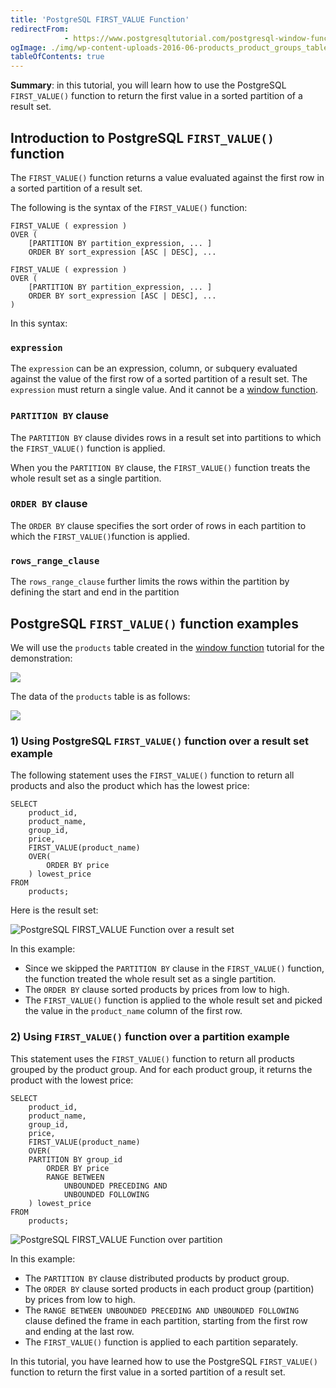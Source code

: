 ```yaml
---
title: 'PostgreSQL FIRST_VALUE Function'
redirectFrom: 
            - https://www.postgresqltutorial.com/postgresql-window-function/postgresql-first_value-function/
ogImage: ./img/wp-content-uploads-2016-06-products_product_groups_tables.png
tableOfContents: true
---
```


**Summary**: in this tutorial, you will learn how to use the PostgreSQL `FIRST_VALUE()` function to return the first value in a sorted partition of a result set.



## Introduction to PostgreSQL `FIRST_VALUE()` function



The `FIRST_VALUE()` function returns a value evaluated against the first row in a sorted partition of a result set.



The following is the syntax of the `FIRST_VALUE()` function:



```
FIRST_VALUE ( expression )
OVER (
    [PARTITION BY partition_expression, ... ]
    ORDER BY sort_expression [ASC | DESC], ...

```



```
FIRST_VALUE ( expression )
OVER (
    [PARTITION BY partition_expression, ... ]
    ORDER BY sort_expression [ASC | DESC], ...
)
```



In this syntax:



### `expression`



The `expression` can be an expression, column, or subquery evaluated against the value of the first row of a sorted partition of a result set. The `expression` must return a single value. And it cannot be a [window function](https://www.postgresqltutorial.com/postgresql-window-function/).



### `PARTITION BY` clause



The `PARTITION BY` clause divides rows in a result set into partitions to which the `FIRST_VALUE()` function is applied.



When you the `PARTITION BY` clause, the `FIRST_VALUE()` function treats the whole result set as a single partition.



### `ORDER BY` clause



The `ORDER BY` clause specifies the sort order of rows in each partition to which the `FIRST_VALUE()`function is applied.



### `rows_range_clause`



The `rows_range_clause` further limits the rows within the partition by defining the start and end in the partition



## PostgreSQL `FIRST_VALUE()` function examples



We will use the `products` table created in the [window function](https://www.postgresqltutorial.com/postgresql-window-function/) tutorial for the demonstration:



![](./img/wp-content-uploads-2016-06-products_product_groups_tables.png)



The data of the `products` table is as follows:



![](./img/wp-content-uploads-2019-05-products-table-sample-data.png)



### 1) Using PostgreSQL `FIRST_VALUE()` function over a result set example



The following statement uses the `FIRST_VALUE()` function to return all products and also the product which has the lowest price:



```
SELECT
    product_id,
    product_name,
    group_id,
    price,
    FIRST_VALUE(product_name)
    OVER(
        ORDER BY price
    ) lowest_price
FROM
    products;
```



Here is the result set:



![PostgreSQL FIRST_VALUE Function over a result set](./img/wp-content-uploads-2019-12-PostgreSQL-FIRST_VALUE-Function-over-a-result-set.png)



In this example:



- Since we skipped the `PARTITION BY` clause in the `FIRST_VALUE()` function, the function treated the whole result set as a single partition.
- The `ORDER BY` clause sorted products by prices from low to high.
- The `FIRST_VALUE()` function is applied to the whole result set and picked the value in the `product_name` column of the first row.



### 2) Using `FIRST_VALUE()` function over a partition example



This statement uses the `FIRST_VALUE()` function to return all products grouped by the product group. And for each product group, it returns the product with the lowest price:



```
SELECT
    product_id,
    product_name,
	group_id,
    price,
    FIRST_VALUE(product_name)
    OVER(
	PARTITION BY group_id
        ORDER BY price
        RANGE BETWEEN
            UNBOUNDED PRECEDING AND
            UNBOUNDED FOLLOWING
    ) lowest_price
FROM
    products;
```



![PostgreSQL FIRST_VALUE Function over partition](./img/wp-content-uploads-2019-12-PostgreSQL-FIRST_VALUE-Function-over-partition.png)



In this example:



- The `PARTITION BY` clause distributed products by product group.
- The `ORDER BY` clause sorted products in each product group (partition) by prices from low to high.
- The `RANGE BETWEEN UNBOUNDED PRECEDING AND UNBOUNDED FOLLOWING` clause defined the frame in each partition, starting from the first row and ending at the last row.
- The `FIRST_VALUE()` function is applied to each partition separately.



In this tutorial, you have learned how to use the PostgreSQL `FIRST_VALUE()` function to return the first value in a sorted partition of a result set.

